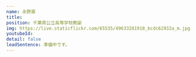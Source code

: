 ```yaml
---
name: 永野直
title: 
position: 千葉県公立高等学校教諭
img: https://live.staticflickr.com/65535/49633281918_bcdc62932a_m.jpg
youtubeId: 
detail: false
leadSentence: 準備中です。
---
```


